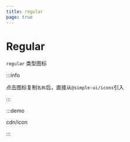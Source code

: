 ```yaml
---
title: regular
page: true
---
```


<script setup>
const demos = import.meta.glob('../../../demos/panda-ui/cdn/*/*.vue')
</script>

# Regular

`regular` 类型图标

:::info

点击图标复制`名称`后，直接从`@simple-ui/icons`引入

:::

:::demo

cdn/icon

:::
